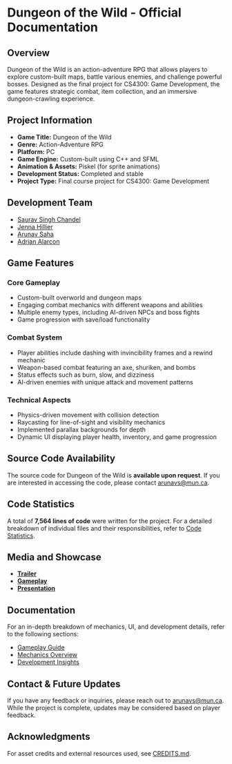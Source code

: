 # Dungeon of the Wild - Official Documentation

## Overview
Dungeon of the Wild is an action-adventure RPG that allows players to explore custom-built maps, battle various enemies, and challenge powerful bosses. Designed as the final project for CS4300: Game Development, the game features strategic combat, item collection, and an immersive dungeon-crawling experience.

## Project Information
- **Game Title:** Dungeon of the Wild
- **Genre:** Action-Adventure RPG
- **Platform:** PC
- **Game Engine:** Custom-built using C++ and SFML
- **Animation & Assets:** Piskel (for sprite animations)
- **Development Status:** Completed and stable
- **Project Type:** Final course project for CS4300: Game Development

## Development Team
- [Saurav Singh Chandel](https://github.com/SauravSinghChandel)
- [Jenna Hillier](https://github.com/JennaHB)
- [Arunav Saha](https://github.com/arnab814)
- [Adrian Alarcon](https://github.com/alarcoka)

## Game Features
### Core Gameplay
- Custom-built overworld and dungeon maps
- Engaging combat mechanics with different weapons and abilities
- Multiple enemy types, including AI-driven NPCs and boss fights
- Game progression with save/load functionality

### Combat System
- Player abilities include dashing with invincibility frames and a rewind mechanic
- Weapon-based combat featuring an axe, shuriken, and bombs
- Status effects such as burn, slow, and dizziness
- AI-driven enemies with unique attack and movement patterns

### Technical Aspects
- Physics-driven movement with collision detection
- Raycasting for line-of-sight and visibility mechanics
- Implemented parallax backgrounds for depth
- Dynamic UI displaying player health, inventory, and game progression

## Source Code Availability
The source code for Dungeon of the Wild is **available upon request**. If you are interested in accessing the code, please contact [arunavs@mun.ca](mailto:arunavs@mun.ca).

## Code Statistics
A total of **7,564 lines of code** were written for the project. For a detailed breakdown of individual files and their responsibilities, refer to [Code Statistics](docs/code_statistics.md).

## Media and Showcase
- **[Trailer](https://www.youtube.com/watch?v=OAiTauOFOWk)**
- **[Gameplay](https://www.youtube.com/watch?v=BavucS3_W5g)**
- **[Presentation](https://www.youtube.com/watch?v=uSZVcRoVXsw)**

## Documentation
For an in-depth breakdown of mechanics, UI, and development details, refer to the following sections:
- [Gameplay Guide](docs/gameplay.md)
- [Mechanics Overview](docs/mechanics.md)
- [Development Insights](docs/development.md)

## Contact & Future Updates
If you have any feedback or inquiries, please reach out to [arunavs@mun.ca](mailto:arunavs@mun.ca). While the project is complete, updates may be considered based on player feedback.

## Acknowledgments
For asset credits and external resources used, see [CREDITS.md](Credits.md).

